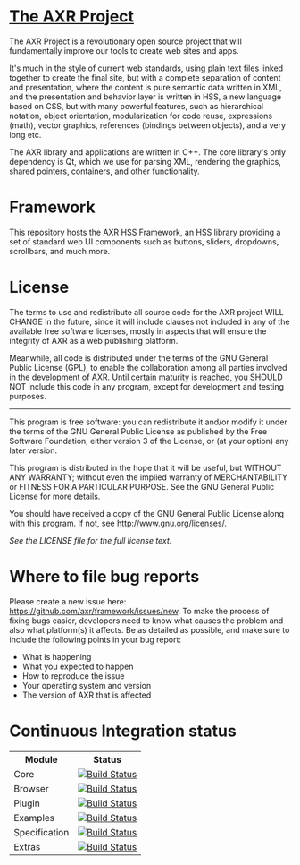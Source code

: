 [The AXR Project](http://axr.vg/)
===============
The AXR Project is a revolutionary open source project that will fundamentally
improve our tools to create web sites and apps.

It's much in the style of current web standards, using plain text files linked
together to create the final site, but with a complete separation of content and
presentation, where the content is pure semantic data written in XML, and the
presentation and behavior layer is written in HSS, a new language based on CSS,
but with many powerful features, such as hierarchical notation, object
orientation, modularization for code reuse, expressions (math), vector graphics,
references (bindings between objects), and a very long etc.

The AXR library and applications are written in C++. The core library's only
dependency is Qt, which we use for parsing XML, rendering the graphics, shared
pointers, containers, and other functionality.

Framework
=========
This repository hosts the AXR HSS Framework, an HSS library providing a set of
standard web UI components such as buttons, sliders, dropdowns, scrollbars, and
much more.

License
=======
The terms to use and redistribute all source code for the AXR project WILL
CHANGE in the future, since it will include clauses not included in any of the
available free software licenses, mostly in aspects that will ensure the
integrity of AXR as a web publishing platform.

Meanwhile, all code is distributed under the terms of the GNU General Public
License (GPL), to enable the collaboration among all parties involved in the
development of AXR. Until certain maturity is reached, you SHOULD NOT include
this code in any program, except for development and testing purposes.

---

This program is free software: you can redistribute it and/or modify
it under the terms of the GNU General Public License as published by
the Free Software Foundation, either version 3 of the License, or
(at your option) any later version.

This program is distributed in the hope that it will be useful,
but WITHOUT ANY WARRANTY; without even the implied warranty of
MERCHANTABILITY or FITNESS FOR A PARTICULAR PURPOSE. See the
GNU General Public License for more details.

You should have received a copy of the GNU General Public License
along with this program. If not, see <http://www.gnu.org/licenses/>.

*See the LICENSE file for the full license text.*

Where to file bug reports
=========================
Please create a new issue here: https://github.com/axr/framework/issues/new. To
make the process of fixing bugs easier, developers need to know what causes the
problem and also what platform(s) it affects. Be as detailed as possible, and
make sure to include the following points in your bug report:

 - What is happening
 - What you expected to happen
 - How to reproduce the issue
 - Your operating system and version
 - The version of AXR that is affected

Continuous Integration status
=============================
<table>
	<tr>
		<th>Module</th>
		<th>Status</th>
	</tr>
	<tr>
		<td>Core</td>
		<td><a href="http://travis-ci.org/axr/core"><img src="https://secure.travis-ci.org/axr/core.png" alt="Build Status" /></a></td>
	</tr>
	<tr>
		<td>Browser</td>
		<td><a href="http://travis-ci.org/axr/browser"><img src="https://secure.travis-ci.org/axr/browser.png" alt="Build Status" /></a></td>
	</tr>
	<tr>
		<td>Plugin</td>
		<td><a href="http://travis-ci.org/axr/plugin"><img src="https://secure.travis-ci.org/axr/plugin.png" alt="Build Status" /></a></td>
	</tr>
	<tr>
		<td>Examples</td>
		<td><a href="http://travis-ci.org/axr/examples"><img src="https://secure.travis-ci.org/axr/examples.png" alt="Build Status" /></a></td>
	</tr>
	<tr>
		<td>Specification</td>
		<td><a href="http://travis-ci.org/axr/specification"><img src="https://secure.travis-ci.org/axr/specification.png" alt="Build Status" /></a></td>
	</tr>
	<tr>
		<td>Extras</td>
		<td><a href="http://travis-ci.org/axr/extras"><img src="https://secure.travis-ci.org/axr/extras.png" alt="Build Status" /></a></td>
	</tr>
</table>
